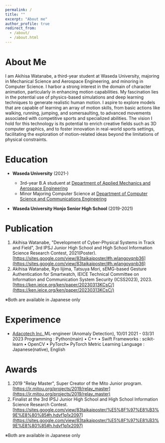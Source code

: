 ```yaml
---
permalink: /
title: ""
excerpt: "About me"
author_profile: true
redirect_from:
  - /about/
  - /about.html
---
```


# About Me
I am Akihisa Watanabe, a third-year student at Waseda University, majoring in Mechanical Science and Aerospace Engineering, and minoring in Computer Science. I harbor a strong interest in the domain of character animation, particularly in enhancing motion capabilities. My fascination lies in the potential use of physics-based simulations and deep learning techniques to generate realistic human motion. I aspire to explore models that are capable of learning an array of motion skills, from basic actions like walking, running, jumping, and somersaulting, to advanced movements associated with competitive sports and specialized abilities. The vision I hold for this technology is its potential to enrich creative fields such as 3D computer graphics, and to foster innovation in real-world sports settings, facilitating the exploration of motion-related ideas beyond the limitations of physical constraints.


# Education
- **Waseda University** (2021-)
  - 3rd-year B.A studuent at [Department of Applied Mechanics and Aerospace Engineering](https://www.amech.waseda.ac.jp/)
  - Minor Majoring Computer Science at [Department of Computer Science and Communications Engineering](https://www.csce.waseda.ac.jp/)

- **Waseda University Honjo Senior High School** (2019-2021)


# Publication
1. Akihisa Watanabe, "Development of Cyber-Physical Systems in Track and Field", 3rd IPSJ Junior High School and High School Information Science Research Contest, 2021(Poster). [https://sites.google.com/view/83taikaiposter/#h.wlangoyqnb36](https://sites.google.com/view/83taikaiposter/#h.wlangoyqnb36)
2. Akihisa Watanabe, Ryo Iijima, Tatsuya Mori, sEMG-based Gesture Authentication for Smartwatch, IEICE Technical Committee on Information and Communication System Security (ICSS2023), 2023. [https://ken.ieice.org/ken/paper/20230313KCsC/](https://ken.ieice.org/ken/paper/20230313KCsC/)

※Both are available in Japanese only

# Experimence
- [Adacotech Inc. ](https://adacotech.co.jp/)  ML-engineer (Anomaly Detection), 10/01 2021 - 03/31 2023
Programming : Python(main) • C++ • Swift
Frameworks : scikit-learn • OpenCV • PyTorch• PyTorch Metric Learning
Language : Japanese(native), English

# Awards
1. 2019 "Relay Master", Super Creator of the Mito Junior program. [https://jr.mitou.org/projects/2019/relay_master](https://jr.mitou.org/projects/2019/relay_master)
2. Finalist at the 3rd IPSJ Junior High School and High School Information Science Research Contest. [https://sites.google.com/view/83taikaiposter/%E5%8F%97%E8%B3%9E%E8%80%85#h.hdvf1p1x2097](https://sites.google.com/view/83taikaiposter/%E5%8F%97%E8%B3%9E%E8%80%85#h.hdvf1p1x2097)

※Both are available in Japanese only